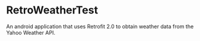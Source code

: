 # RetroWeatherTest

An android application that uses Retrofit 2.0 to obtain weather data from the Yahoo Weather API.
